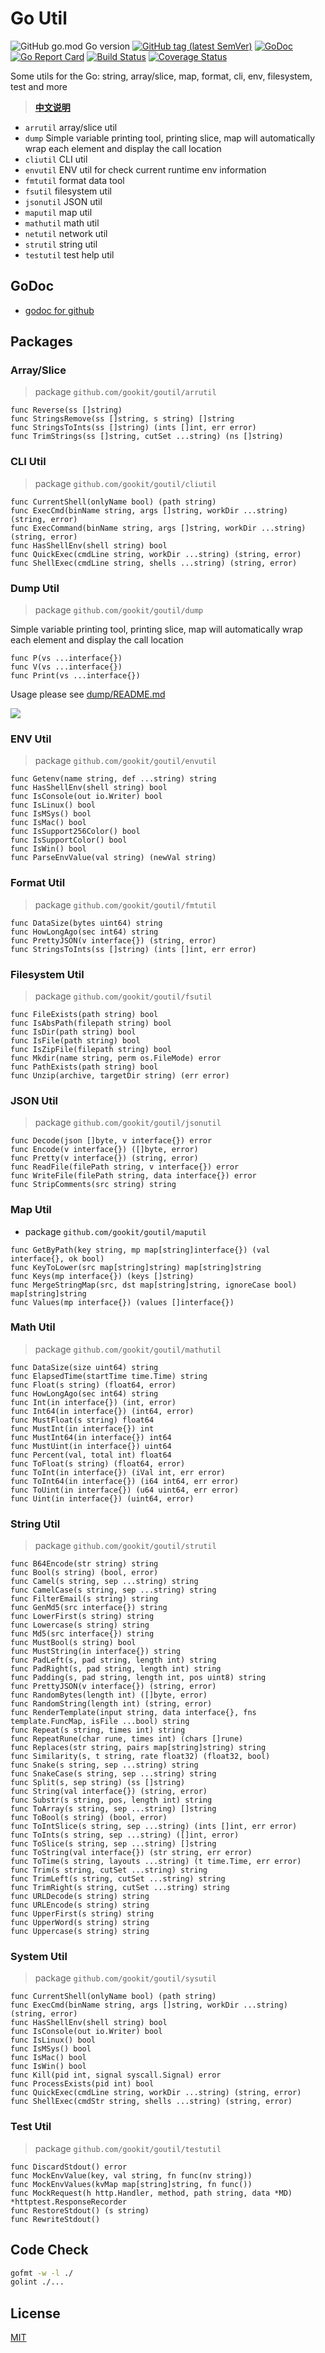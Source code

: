 # Go Util

![GitHub go.mod Go version](https://img.shields.io/github/go-mod/go-version/gookit/goutil?style=flat-square)
[![GitHub tag (latest SemVer)](https://img.shields.io/github/tag/gookit/goutil)](https://github.com/gookit/goutil)
[![GoDoc](https://godoc.org/github.com/gookit/goutil?status.svg)](https://pkg.go.dev/github.com/gookit/goutil)
[![Go Report Card](https://goreportcard.com/badge/github.com/gookit/goutil)](https://goreportcard.com/report/github.com/gookit/goutil)
[![Build Status](https://travis-ci.org/gookit/goutil.svg?branch=master)](https://travis-ci.org/gookit/goutil)
[![Coverage Status](https://coveralls.io/repos/github/gookit/goutil/badge.svg?branch=master)](https://coveralls.io/github/gookit/goutil?branch=master)

Some utils for the Go: string, array/slice, map, format, cli, env, filesystem, test and more

> **[中文说明](README.zh-CN.md)**

- `arrutil` array/slice util
- `dump`  Simple variable printing tool, printing slice, map will automatically wrap each element and display the call location
- `cliutil` CLI util
- `envutil` ENV util for check current runtime env information
- `fmtutil` format data tool
- `fsutil` filesystem util
- `jsonutil` JSON util
- `maputil` map util
- `mathutil` math util
- `netutil` network util
- `strutil` string util
- `testutil` test help util

## GoDoc

- [godoc for github](https://pkg.go.dev/github.com/gookit/goutil)

## Packages

### Array/Slice

> package `github.com/gookit/goutil/arrutil`

```text
func Reverse(ss []string)
func StringsRemove(ss []string, s string) []string
func StringsToInts(ss []string) (ints []int, err error)
func TrimStrings(ss []string, cutSet ...string) (ns []string)
```

### CLI Util

> package `github.com/gookit/goutil/cliutil`

```text
func CurrentShell(onlyName bool) (path string)
func ExecCmd(binName string, args []string, workDir ...string) (string, error)
func ExecCommand(binName string, args []string, workDir ...string) (string, error)
func HasShellEnv(shell string) bool
func QuickExec(cmdLine string, workDir ...string) (string, error)
func ShellExec(cmdLine string, shells ...string) (string, error)
```

### Dump Util

> package `github.com/gookit/goutil/dump`

Simple variable printing tool, printing slice, map will automatically wrap each element and display the call location

```text
func P(vs ...interface{})
func V(vs ...interface{})
func Print(vs ...interface{})
```

Usage please see [dump/README.md](dump/README.md)

![](dump/_examples/preview-demo1.png)

### ENV Util

> package `github.com/gookit/goutil/envutil`

```text
func Getenv(name string, def ...string) string
func HasShellEnv(shell string) bool
func IsConsole(out io.Writer) bool
func IsLinux() bool
func IsMSys() bool
func IsMac() bool
func IsSupport256Color() bool
func IsSupportColor() bool
func IsWin() bool
func ParseEnvValue(val string) (newVal string)
```

### Format Util

> package `github.com/gookit/goutil/fmtutil`

```text
func DataSize(bytes uint64) string
func HowLongAgo(sec int64) string
func PrettyJSON(v interface{}) (string, error)
func StringsToInts(ss []string) (ints []int, err error)
```

### Filesystem Util

> package `github.com/gookit/goutil/fsutil`

```text
func FileExists(path string) bool
func IsAbsPath(filepath string) bool
func IsDir(path string) bool
func IsFile(path string) bool
func IsZipFile(filepath string) bool
func Mkdir(name string, perm os.FileMode) error
func PathExists(path string) bool
func Unzip(archive, targetDir string) (err error)
```

### JSON Util

> package `github.com/gookit/goutil/jsonutil`

```text
func Decode(json []byte, v interface{}) error
func Encode(v interface{}) ([]byte, error)
func Pretty(v interface{}) (string, error)
func ReadFile(filePath string, v interface{}) error
func WriteFile(filePath string, data interface{}) error
func StripComments(src string) string
```

### Map Util

- package `github.com/gookit/goutil/maputil`

```text
func GetByPath(key string, mp map[string]interface{}) (val interface{}, ok bool)
func KeyToLower(src map[string]string) map[string]string
func Keys(mp interface{}) (keys []string)
func MergeStringMap(src, dst map[string]string, ignoreCase bool) map[string]string
func Values(mp interface{}) (values []interface{})
```

### Math Util

> package `github.com/gookit/goutil/mathutil`

```text
func DataSize(size uint64) string
func ElapsedTime(startTime time.Time) string
func Float(s string) (float64, error)
func HowLongAgo(sec int64) string
func Int(in interface{}) (int, error)
func Int64(in interface{}) (int64, error)
func MustFloat(s string) float64
func MustInt(in interface{}) int
func MustInt64(in interface{}) int64
func MustUint(in interface{}) uint64
func Percent(val, total int) float64
func ToFloat(s string) (float64, error)
func ToInt(in interface{}) (iVal int, err error)
func ToInt64(in interface{}) (i64 int64, err error)
func ToUint(in interface{}) (u64 uint64, err error)
func Uint(in interface{}) (uint64, error)
```

### String Util

> package `github.com/gookit/goutil/strutil`

```text
func B64Encode(str string) string
func Bool(s string) (bool, error)
func Camel(s string, sep ...string) string
func CamelCase(s string, sep ...string) string
func FilterEmail(s string) string
func GenMd5(src interface{}) string
func LowerFirst(s string) string
func Lowercase(s string) string
func Md5(src interface{}) string
func MustBool(s string) bool
func MustString(in interface{}) string
func PadLeft(s, pad string, length int) string
func PadRight(s, pad string, length int) string
func Padding(s, pad string, length int, pos uint8) string
func PrettyJSON(v interface{}) (string, error)
func RandomBytes(length int) ([]byte, error)
func RandomString(length int) (string, error)
func RenderTemplate(input string, data interface{}, fns template.FuncMap, isFile ...bool) string
func Repeat(s string, times int) string
func RepeatRune(char rune, times int) (chars []rune)
func Replaces(str string, pairs map[string]string) string
func Similarity(s, t string, rate float32) (float32, bool)
func Snake(s string, sep ...string) string
func SnakeCase(s string, sep ...string) string
func Split(s, sep string) (ss []string)
func String(val interface{}) (string, error)
func Substr(s string, pos, length int) string
func ToArray(s string, sep ...string) []string
func ToBool(s string) (bool, error)
func ToIntSlice(s string, sep ...string) (ints []int, err error)
func ToInts(s string, sep ...string) ([]int, error)
func ToSlice(s string, sep ...string) []string
func ToString(val interface{}) (str string, err error)
func ToTime(s string, layouts ...string) (t time.Time, err error)
func Trim(s string, cutSet ...string) string
func TrimLeft(s string, cutSet ...string) string
func TrimRight(s string, cutSet ...string) string
func URLDecode(s string) string
func URLEncode(s string) string
func UpperFirst(s string) string
func UpperWord(s string) string
func Uppercase(s string) string
```

### System Util

> package `github.com/gookit/goutil/sysutil`

```text
func CurrentShell(onlyName bool) (path string)
func ExecCmd(binName string, args []string, workDir ...string) (string, error)
func HasShellEnv(shell string) bool
func IsConsole(out io.Writer) bool
func IsLinux() bool
func IsMSys() bool
func IsMac() bool
func IsWin() bool
func Kill(pid int, signal syscall.Signal) error
func ProcessExists(pid int) bool
func QuickExec(cmdLine string, workDir ...string) (string, error)
func ShellExec(cmdStr string, shells ...string) (string, error)
```

### Test Util

> package `github.com/gookit/goutil/testutil`

```text
func DiscardStdout() error
func MockEnvValue(key, val string, fn func(nv string))
func MockEnvValues(kvMap map[string]string, fn func())
func MockRequest(h http.Handler, method, path string, data *MD) *httptest.ResponseRecorder
func RestoreStdout() (s string)
func RewriteStdout()
```

## Code Check

```bash
gofmt -w -l ./
golint ./... 
```

## License

[MIT](LICENSE)
